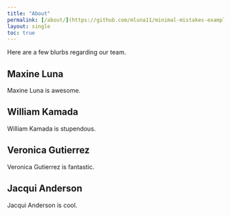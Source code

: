 ```yaml
---
title: "About"
permalink: [/about/](https://github.com/mluna11/minimal-mistakes-example/blob/d199573503a4ce53e4c5d209045b1cd740ae0e36/_pages/about/)
layout: single
toc: true
---
```


Here are a few blurbs regarding our team.

## Maxine Luna

Maxine Luna is awesome.

## William Kamada

William Kamada is stupendous.

## Veronica Gutierrez

Veronica Gutierrez is fantastic.

## Jacqui Anderson

Jacqui Anderson is cool.

